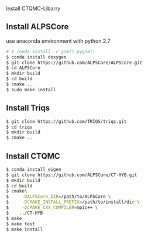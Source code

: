 Install CTQMC-Libarry

## Install ALPSCore
use anaconda environment with python 2.7
```bash
# $ conda install -c gimli pygimli
$ conda install doxygen
$ git clone https://github.com/ALPSCore/ALPSCore.git
$ cd ALPSCore
$ mkdir build
$ cd build
$ cmake ..
$ sudo make install
```

## Install Triqs
```bash
$ git clone https://github.com/TRIQS/triqs.git
$ cd triqs
$ mkdir build
$ cmake ..
```

## Install CTQMC
```bash
$ conda install eigen
$ git clone https://github.com/ALPSCore/CT-HYB.git
$ mkdir build
$ cd build
$ cmake\
$     -DALPSCore_DIR=/path/to/ALPSCore \
$     -DCMAKE_INSTALL_PREFIX=/path/to/install/dir \
$     -DCMAKE_CXX_COMPILER=mpic++ \
$    ../CT-HYB
$ make
$ make test
$ make install
```
